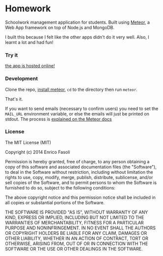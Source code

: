 # Homework
Schoolwork management application for students. Built using
[Meteor](http://github.com/meteor/meteor), a Web App framework on top of Node.js
and MongoDB.

I built this because I felt like the other apps didn't do it very well.
Also, I learnt a lot and had fun!

### Try it
[the app is hosted online!](http://homework.meteor.com)

### Development
Clone the repo, [install meteor](http://meteor.com), `cd` to the directory
then run `meteor`.

That's it.

If you want to send emails (necessary to confirm users) you need to set the
`MAIL_URL` environment variable, or else the emails will just be printed on
stdout. The process is
[explained on the Meteor docs](http://docs.meteor.com/#email)


### License
The MIT License (MIT)

Copyright (c) 2014 Enrico Fasoli

Permission is hereby granted, free of charge, to any person obtaining a copy
of this software and associated documentation files (the "Software"), to deal
in the Software without restriction, including without limitation the rights
to use, copy, modify, merge, publish, distribute, sublicense, and/or sell
copies of the Software, and to permit persons to whom the Software is
furnished to do so, subject to the following conditions:

The above copyright notice and this permission notice shall be included in all
copies or substantial portions of the Software.

THE SOFTWARE IS PROVIDED "AS IS", WITHOUT WARRANTY OF ANY KIND, EXPRESS OR
IMPLIED, INCLUDING BUT NOT LIMITED TO THE WARRANTIES OF MERCHANTABILITY,
FITNESS FOR A PARTICULAR PURPOSE AND NONINFRINGEMENT. IN NO EVENT SHALL THE
AUTHORS OR COPYRIGHT HOLDERS BE LIABLE FOR ANY CLAIM, DAMAGES OR OTHER
LIABILITY, WHETHER IN AN ACTION OF CONTRACT, TORT OR OTHERWISE, ARISING FROM,
OUT OF OR IN CONNECTION WITH THE SOFTWARE OR THE USE OR OTHER DEALINGS IN THE
SOFTWARE.
